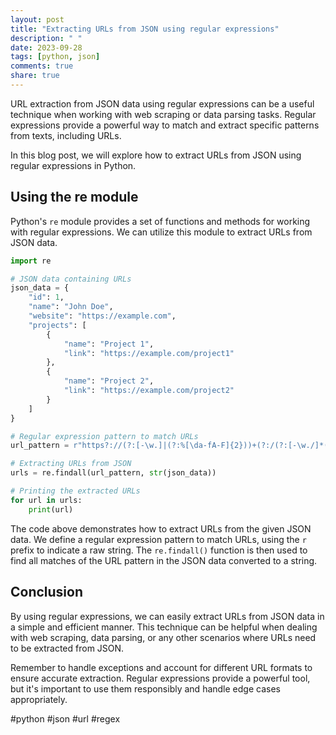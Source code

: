 ```yaml
---
layout: post
title: "Extracting URLs from JSON using regular expressions"
description: " "
date: 2023-09-28
tags: [python, json]
comments: true
share: true
---
```


URL extraction from JSON data using regular expressions can be a useful technique when working with web scraping or data parsing tasks. Regular expressions provide a powerful way to match and extract specific patterns from texts, including URLs.

In this blog post, we will explore how to extract URLs from JSON using regular expressions in Python.

## Using the re module

Python's `re` module provides a set of functions and methods for working with regular expressions. We can utilize this module to extract URLs from JSON data.

```python
import re

# JSON data containing URLs
json_data = {
    "id": 1,
    "name": "John Doe",
    "website": "https://example.com",
    "projects": [
        {
            "name": "Project 1",
            "link": "https://example.com/project1"
        },
        {
            "name": "Project 2",
            "link": "https://example.com/project2"
        }
    ]
}

# Regular expression pattern to match URLs
url_pattern = r"https?://(?:[-\w.]|(?:%[\da-fA-F]{2}))+(?:/(?:[-\w./]*(?:\?[\w./%&=]*)?))?"

# Extracting URLs from JSON
urls = re.findall(url_pattern, str(json_data))

# Printing the extracted URLs
for url in urls:
    print(url)
```

The code above demonstrates how to extract URLs from the given JSON data. We define a regular expression pattern to match URLs, using the `r` prefix to indicate a raw string. The `re.findall()` function is then used to find all matches of the URL pattern in the JSON data converted to a string.

## Conclusion

By using regular expressions, we can easily extract URLs from JSON data in a simple and efficient manner. This technique can be helpful when dealing with web scraping, data parsing, or any other scenarios where URLs need to be extracted from JSON.

Remember to handle exceptions and account for different URL formats to ensure accurate extraction. Regular expressions provide a powerful tool, but it's important to use them responsibly and handle edge cases appropriately.

#python #json #url #regex